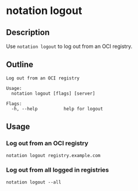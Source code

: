 # notation logout

## Description

Use `notation logout` to log out from an OCI registry.

## Outline

```text
Log out from an OCI registry

Usage:
  notation logout [flags] [server]

Flags:
  -h, --help          help for logout
```

## Usage

### Log out from an OCI registry

```shell
notation logout registry.example.com
```

### Log out from all logged in registries

```shell
notation logout --all
```
